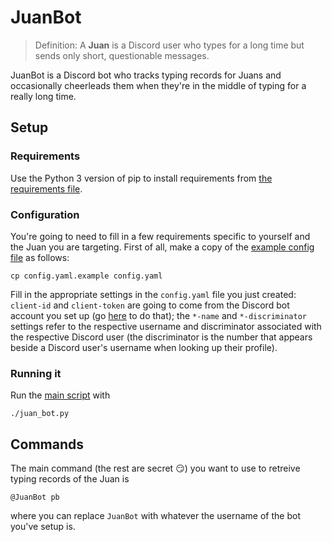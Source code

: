 # JuanBot

> Definition: A **Juan** is a Discord user who types for a long time but
> sends only short, questionable messages.

JuanBot is a Discord bot who tracks typing records for Juans and
occasionally cheerleads them when they're in the middle of typing for a
really long time.

## Setup

### Requirements

Use the Python 3 version of pip to install requirements from [the requirements file](requirements.txt).

### Configuration

You're going to need to fill in a few requirements specific to yourself
and the Juan you are targeting. First of all, make a copy of the
[example config file](config.yaml.example) as follows:

```
cp config.yaml.example config.yaml
```

Fill in the appropriate settings in the `config.yaml` file you just
created: `client-id` and `client-token` are going to come from the
Discord bot account you set up (go
[here](https://discordapp.com/developers/applications) to do that); the
`*-name` and `*-discriminator` settings refer to the respective username
and discriminator associated with the respective Discord user (the
discriminator is the number that appears beside a Discord user's
username when looking up their profile).

### Running it

Run the [main script](juan_bot.py) with

```
./juan_bot.py
```

## Commands

The main command (the rest are secret :smirk:) you want to use to
retreive typing records of the Juan is

```
@JuanBot pb
```

where you can replace `JuanBot` with whatever the username of the bot
you've setup is.

